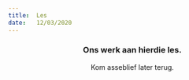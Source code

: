```yaml
---
title:  Les
date:   12/03/2020
---
```


### <center>Ons werk aan hierdie les.</center>
<center>Kom asseblief later terug.</center>